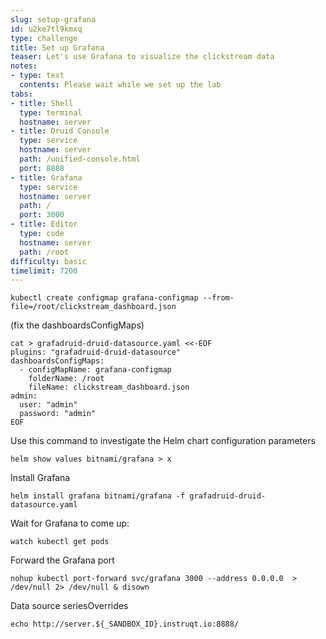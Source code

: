 ```yaml
---
slug: setup-grafana
id: u2ke7tl9kmxq
type: challenge
title: Set up Grafana
teaser: Let's use Grafana to visualize the clickstream data
notes:
- type: text
  contents: Please wait while we set up the lab
tabs:
- title: Shell
  type: terminal
  hostname: server
- title: Druid Console
  type: service
  hostname: server
  path: /unified-console.html
  port: 8888
- title: Grafana
  type: service
  hostname: server
  path: /
  port: 3000
- title: Editor
  type: code
  hostname: server
  path: /root
difficulty: basic
timelimit: 7200
---
```


```
kubectl create configmap grafana-configmap --from-file=/root/clickstream_dashboard.json
```


(fix the dashboardsConfigMaps)
```
cat > grafadruid-druid-datasource.yaml <<-EOF
plugins: "grafadruid-druid-datasource"
dashboardsConfigMaps:
  - configMapName: grafana-configmap
    folderName: /root
    fileName: clickstream_dashboard.json
admin:
  user: "admin"
  password: "admin"
EOF
```

Use this command to investigate the Helm chart configuration parameters

```
helm show values bitnami/grafana > x
```

Install Grafana
```
helm install grafana bitnami/grafana -f grafadruid-druid-datasource.yaml
```

Wait for Grafana to come up:

```
watch kubectl get pods
```

Forward the Grafana port

```
nohup kubectl port-forward svc/grafana 3000 --address 0.0.0.0  > /dev/null 2> /dev/null & disown
```


Data source seriesOverrides

```
echo http://server.${_SANDBOX_ID}.instruqt.io:8888/
```
